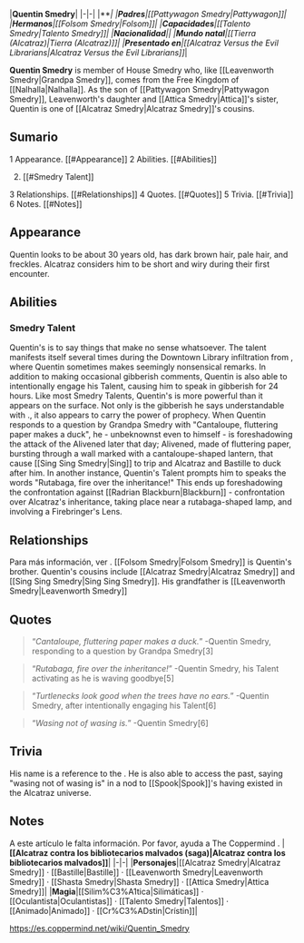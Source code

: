 |**Quentin Smedry**|
|-|-|
|****|
|**Padres**|[[Pattywagon Smedry\|Pattywagon]]|
|**Hermanos**|[[Folsom Smedry\|Folsom]]|
|**Capacidades**|[[Talento Smedry\|Talento Smedry]]|
|**Nacionalidad**||
|**Mundo natal**|[[Tierra (Alcatraz)\|Tierra (Alcatraz)]]|
|**Presentado en**|*[[Alcatraz Versus the Evil Librarians\|Alcatraz Versus the Evil Librarians]]*|

**Quentin Smedry** is member of House Smedry who, like [[Leavenworth Smedry\|Grandpa Smedry]], comes from the Free Kingdom of [[Nalhalla\|Nalhalla]]. As the son of [[Pattywagon Smedry\|Pattywagon Smedry]], Leavenworth's daughter and [[Attica Smedry\|Attica]]'s sister, Quentin is one of [[Alcatraz Smedry\|Alcatraz Smedry]]'s cousins.

## Sumario

1 Appearance. [[#Appearance]] 
2 Abilities. [[#Abilities]] 

2. [[#Smedry Talent]] 


3 Relationships. [[#Relationships]] 
4 Quotes. [[#Quotes]] 
5 Trivia. [[#Trivia]] 
6 Notes. [[#Notes]] 


## Appearance
Quentin looks to be about 30 years old, has dark brown hair, pale hair, and freckles. Alcatraz considers him to be short and wiry during their first encounter.

## Abilities
### Smedry Talent
Quentin's  is to say things that make no sense whatsoever. The talent manifests itself several times during the Downtown Library infiltration from , where Quentin sometimes makes seemingly nonsensical remarks. In addition to making occasional gibberish comments, Quentin is also able to intentionally engage his Talent, causing him to speak in gibberish for 24 hours.
Like most Smedry Talents, Quentin's is more powerful than it appears on the surface. Not only is the gibberish he says understandable with ., it also appears to carry the power of prophecy. When Quentin responds to a question by Grandpa Smedry with "Cantaloupe, fluttering paper makes a duck", he - unbeknownst even to himself - is foreshadowing the attack of the Alivened later that day; Alivened, made of fluttering paper, bursting through a wall marked with a cantaloupe-shaped lantern, that cause [[Sing Sing Smedry\|Sing]] to trip and Alcatraz and Bastille to duck after him. In another instance, Quentin's Talent prompts him to speaks the words "Rutabaga, fire over the inheritance!" This ends up foreshadowing the confrontation against [[Radrian Blackburn\|Blackburn]] - confrontation over Alcatraz's inheritance, taking place near a rutabaga-shaped lamp, and involving a Firebringer's Lens.

## Relationships
Para más información, ver .
[[Folsom Smedry\|Folsom Smedry]] is Quentin's brother.
Quentin's cousins include [[Alcatraz Smedry\|Alcatraz Smedry]] and [[Sing Sing Smedry\|Sing Sing Smedry]]. His grandfather is [[Leavenworth Smedry\|Leavenworth Smedry]]

## Quotes
>“*Cantaloupe, fluttering paper makes a duck.*”
\-Quentin Smedry, responding to a question by Grandpa Smedry[3]


>“*Rutabaga, fire over the inheritance!*”
\-Quentin Smedry, his Talent activating as he is waving goodbye[5]


>“*Turtlenecks look good when the trees have no ears.*”
\-Quentin Smedry, after intentionally engaging his Talent[6]


>“*Wasing not of wasing is.*”
\-Quentin Smedry[6]


## Trivia
His name is a reference to the .
He is also able to access the past, saying "wasing not of wasing is" in a nod to [[Spook\|Spook]]'s having existed in the Alcatraz universe.
## Notes

A este artículo le falta información. Por favor, ayuda a The Coppermind .
|**[[Alcatraz contra los bibliotecarios malvados (saga)\|Alcatraz contra los bibliotecarios malvados]]**|
|-|-|
|**Personajes**|[[Alcatraz Smedry\|Alcatraz Smedry]] · [[Bastille\|Bastille]] · [[Leavenworth Smedry\|Leavenworth Smedry]] · [[Shasta Smedry\|Shasta Smedry]] · [[Attica Smedry\|Attica Smedry]]|
|**Magia**|[[Silim%C3%A1tica\|Silimáticas]] · [[Oculantista\|Oculantistas]] · [[Talento Smedry\|Talentos]] · [[Animado\|Animado]] · [[Cr%C3%ADstin\|Crístin]]|



https://es.coppermind.net/wiki/Quentin_Smedry